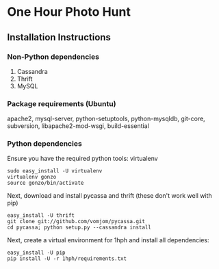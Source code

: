 # One Hour Photo Hunt

## Installation Instructions

### Non-Python dependencies

1. Cassandra
1. Thrift
1. MySQL

### Package requirements (Ubuntu)

apache2, mysql-server, python-setuptools, python-mysqldb, git-core, subversion, libapache2-mod-wsgi, build-essential

### Python dependencies

Ensure you have the required python tools: virtualenv

    sudo easy_install -U virtualenv
    virtualenv gonzo
    source gonzo/bin/activate

Next, download and install pycassa and thrift (these don't work well with pip)

    easy_install -U thrift
    git clone git://github.com/vomjom/pycassa.git
    cd pycassa; python setup.py --cassandra install

Next, create a virtual environment for 1hph and install all dependencies:

    easy_install -U pip
    pip install -U -r 1hph/requirements.txt

